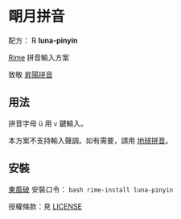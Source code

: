 # 朙月拼音

配方： ℞ **luna-pinyin**

[Rime](http://rime.im) 拼音輸入方案

致敬 [昇陽拼音](https://github.com/sunpinyin/sunpinyin)

## 用法

拼音字母 ü 用 `v` 鍵輸入。

本方案不支持輸入聲調。如有需要，請用 [地球拼音](https://github.com/rime/rime-terra-pinyin)。

## 安裝

[東風破](https://github.com/rime/plum) 安裝口令： `bash rime-install luna-pinyin`

授權條款：見 [LICENSE](LICENSE)
